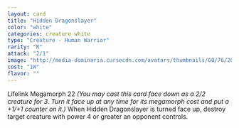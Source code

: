 ```yaml
---
layout: card
title: "Hidden Dragonslayer"
color: "white"
categories: creature white
type: "Creature - Human Warrior"
rarity: "R"
attack: "2/1"
image: "http://media-dominaria.cursecdn.com/avatars/thumbnails/68/76/200/283/635612644252165419.png"
cost: "1W"
flavor: ""
---
```


Lifelink
Megamorph <span class="tip mana-icon mana-colorless-02" title="2 Colorless Mana">2</span><span class="tip mana-icon mana-colorless-02" title="2 Colorless Mana">2</span> <em>(You may cast this card face down as a 2/2 creature for <span class="tip mana-icon mana-colorless-03" title="3 Colorless Mana">3</span>. Turn it face up at any time for its megamorph cost and put a +1/+1 counter on it.)</em>
When Hidden Dragonslayer is turned face up, destroy target creature with power 4 or greater an opponent controls.
